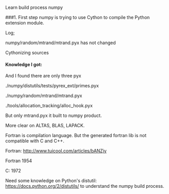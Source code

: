 Learn build process numpy

###1. First step numpy is trying to use Cython to compile the Python extension module.

Log;

numpy/random/mtrand/mtrand.pyx has not changed

Cythonizing sources

#### Knowledge I got:

And I found there are only three pyx

./numpy/distutils/tests/pyrex_ext/primes.pyx

./numpy/random/mtrand/mtrand.pyx

./tools/allocation_tracking/alloc_hook.pyx

But only mtrand.pyx it built to numpy product.

More clear on ALTAS, BLAS, LAPACK.

Fortran is compilation language. But the generated fortran lib is not compatible with C and C++.

Fortran: http://www.tuicool.com/articles/bANZjy

Fortran 1954   

C: 1972

Need some knowledge on Python's distutil: https://docs.python.org/2/distutils/ to understand the numpy build process.





